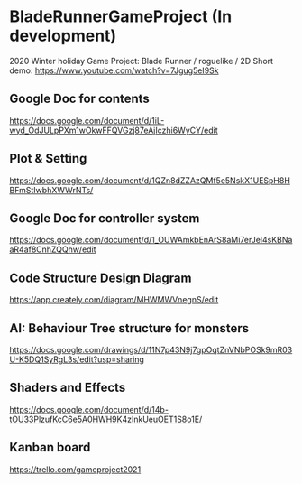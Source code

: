 # BladeRunnerGameProject (In development)
2020 Winter holiday Game Project: Blade Runner / roguelike / 2D
Short demo: https://www.youtube.com/watch?v=7Jgug5eI9Sk


## Google Doc for contents
https://docs.google.com/document/d/1iL-wyd_OdJULpPXm1wOkwFFQVGzj87eAjIczhi6WyCY/edit

## Plot & Setting
https://docs.google.com/document/d/1QZn8dZZAzQMf5e5NskX1UESpH8HBFmStIwbhXWWrNTs/

## Google Doc for controller system
https://docs.google.com/document/d/1_OUWAmkbEnArS8aMi7erJel4sKBNaaR4af8CnhZQQhw/edit

## Code Structure Design Diagram
https://app.creately.com/diagram/MHWMWVnegnS/edit

## AI: Behaviour Tree structure for monsters
https://docs.google.com/drawings/d/11N7p43N9j7gpOqtZnVNbPOSk9mR03U-K5DQ1SyRgL3s/edit?usp=sharing

## Shaders and Effects
https://docs.google.com/document/d/14b-tOU33PlzufKcC6e5A0HWH9K4zInkUeuOET1S8o1E/

## Kanban board
https://trello.com/gameproject2021
